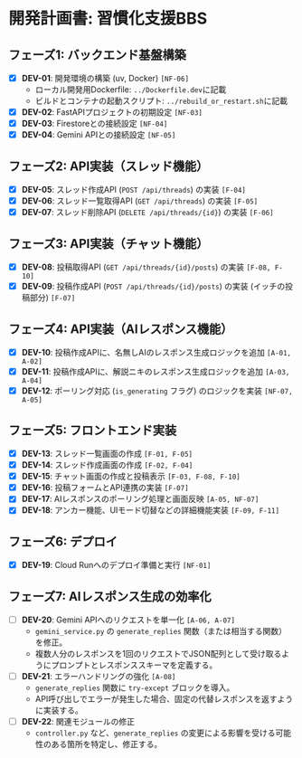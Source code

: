 # 開発計画書: 習慣化支援BBS

## フェーズ1: バックエンド基盤構築

- [x] **DEV-01**: 開発環境の構築 (uv, Docker) `[NF-06]`
    - ローカル開発用Dockerfile: `../Dockerfile.dev`に記載
    - ビルドとコンテナの起動スクリプト: `../rebuild_or_restart.sh`に記載
- [x] **DEV-02**: FastAPIプロジェクトの初期設定 `[NF-03]`
- [x] **DEV-03**: Firestoreとの接続設定 `[NF-04]`
- [x] **DEV-04**: Gemini APIとの接続設定 `[NF-05]`

## フェーズ2: API実装（スレッド機能）

- [x] **DEV-05**: スレッド作成API (`POST /api/threads`) の実装 `[F-04]`
- [x] **DEV-06**: スレッド一覧取得API (`GET /api/threads`) の実装 `[F-05]`
- [x] **DEV-07**: スレッド削除API (`DELETE /api/threads/{id}`) の実装 `[F-06]`

## フェーズ3: API実装（チャット機能）

- [x] **DEV-08**: 投稿取得API (`GET /api/threads/{id}/posts`) の実装 `[F-08, F-10]`
- [x] **DEV-09**: 投稿作成API (`POST /api/threads/{id}/posts`) の実装 (イッチの投稿部分) `[F-07]`

## フェーズ4: API実装（AIレスポンス機能）

- [x] **DEV-10**: 投稿作成APIに、名無しAIのレスポンス生成ロジックを追加 `[A-01, A-02]`
- [x] **DEV-11**: 投稿作成APIに、解説ニキのレスポンス生成ロジックを追加 `[A-03, A-04]`
- [x] **DEV-12**: ポーリング対応 (`is_generating` フラグ) のロジックを実装 `[NF-07, A-05]`

## フェーズ5: フロントエンド実装

- [x] **DEV-13**: スレッド一覧画面の作成 `[F-01, F-05]`
- [x] **DEV-14**: スレッド作成画面の作成 `[F-02, F-04]`
- [x] **DEV-15**: チャット画面の作成と投稿表示 `[F-03, F-08, F-10]`
- [x] **DEV-16**: 投稿フォームとAPI連携の実装 `[F-07]`
- [x] **DEV-17**: AIレスポンスのポーリング処理と画面反映 `[A-05, NF-07]`
- [x] **DEV-18**: アンカー機能、UIモード切替などの詳細機能実装 `[F-09, F-11]`

## フェーズ6: デプロイ

- [x] **DEV-19**: Cloud Runへのデプロイ準備と実行 `[NF-01]`

## フェーズ7: AIレスポンス生成の効率化

- [ ] **DEV-20**: Gemini APIへのリクエストを単一化 `[A-06, A-07]`
    - `gemini_service.py` の `generate_replies` 関数（または相当する関数）を修正。
    - 複数人分のレスポンスを1回のリクエストでJSON配列として受け取るようにプロンプトとレスポンススキーマを定義する。
- [ ] **DEV-21**: エラーハンドリングの強化 `[A-08]`
    - `generate_replies` 関数に `try-except` ブロックを導入。
    - API呼び出しでエラーが発生した場合、固定の代替レスポンスを返すように実装する。
- [ ] **DEV-22**: 関連モジュールの修正
    - `controller.py` など、`generate_replies` の変更による影響を受ける可能性のある箇所を特定し、修正する。
